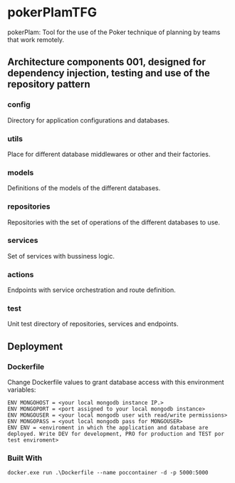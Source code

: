 # pokerPlamTFG
pokerPlam: Tool for the use of the Poker technique of planning by teams that work remotely.

## Architecture components 001, designed for dependency injection, testing and use of the repository pattern

### config
Directory for application configurations and databases.

### utils
Place for different database middlewares or other and their factories. 

### models
Definitions of the models of the different databases.

### repositories
Repositories with the set of operations of the different databases to use.

### services
Set of services with bussiness logic.

### actions
Endpoints with service orchestration and route definition.

### test
Unit test directory of repositories, services and endpoints.

## Deployment

### Dockerfile

Change Dockerfile values to grant database access with this environment variables:

```
ENV MONGOHOST = <your local mongodb instance IP.>
ENV MONGOPORT = <port assigned to your local mongodb instance>
ENV MONGOUSER = <your local mongodb user with read/write permissions>
ENV MONGOPASS = <yout local mongodb pass for MONGOUSER>
ENV ENV = <enviroment in which the application and database are deployed. Write DEV for development, PRO for production and TEST por test enviroment>
```

### Built With
```
docker.exe run .\Dockerfile --name poccontainer -d -p 5000:5000
```
